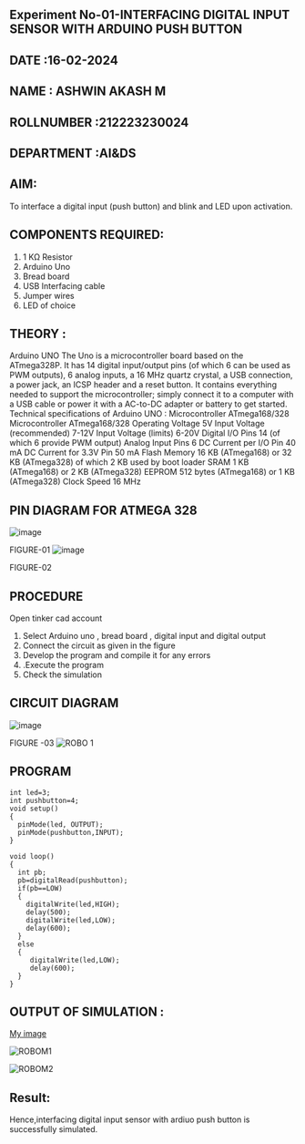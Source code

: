 ## Experiment No-01-INTERFACING DIGITAL INPUT SENSOR WITH ARDUINO PUSH BUTTON
## DATE :16-02-2024
## NAME : ASHWIN AKASH M																			             
## ROLLNUMBER :212223230024
## DEPARTMENT :AI&DS


## AIM:
To interface a digital input (push button) and blink and LED upon activation.
## COMPONENTS REQUIRED:
1.	1 KΩ Resistor 
2.	Arduino Uno 
3.	Bread board 
4.	USB Interfacing cable 
5.	Jumper wires 
6.	LED of choice 
## THEORY :
Arduino UNO
 	  The Uno is a microcontroller board based on the ATmega328P. It has 14 digital input/output pins (of which 6 can be used as PWM outputs), 6 analog inputs, a 16 MHz quartz crystal, a USB connection, a power jack, an ICSP header and a reset button. It contains everything needed to support the microcontroller; simply connect it to a computer with a USB cable or power it with a AC-to-DC adapter or battery to get started.
	Technical specifications of Arduino UNO :
Microcontroller	ATmega168/328
Microcontroller	ATmega168/328
Operating Voltage	5V
Input Voltage (recommended)	7-12V
Input Voltage (limits)	6-20V
Digital I/O Pins	14 (of which 6 provide PWM output)
Analog Input Pins	6
DC Current per I/O Pin	40 mA
DC Current for 3.3V Pin	50 mA
Flash Memory	16 KB (ATmega168) or 32 KB (ATmega328) of which 2 KB used by boot loader
SRAM	1 KB (ATmega168) or 2 KB (ATmega328)
EEPROM	512 bytes (ATmega168) or 1 KB (ATmega328)
Clock Speed	16 MHz
## PIN DIAGRAM FOR ATMEGA 328
 
![image](https://user-images.githubusercontent.com/36288975/163530394-115baee4-7ed1-49fe-9cce-d7b625e11e85.png)

FIGURE-01
![image](https://user-images.githubusercontent.com/36288975/163530431-4d390e98-0942-42d8-95b8-f57d348e6ad8.png)

FIGURE-02
## PROCEDURE 
 Open tinker cad account 
1.	Select Arduino uno , bread board , digital input and digital output 
2.	Connect the circuit as given in the figure 
3.	Develop the program and compile it for any errors 
4.	 .Execute the program 
5.	Check the simulation 



## CIRCUIT DIAGRAM 


![image](https://user-images.githubusercontent.com/36288975/163530437-87a0afbd-b3c9-44ad-b907-5de63486fb9d.png)



FIGURE -03
![ROBO 1](https://github.com/AshwinAkash24/-INTERFACING-DIGITAL-INPUT-SENSOR-WITH-ARDUINO-PUSH-BUTTON-/assets/144979248/65600037-ca58-4850-b12e-d3c385d678d1)




## PROGRAM
```
int led=3;
int pushbutton=4;
void setup()
{
  pinMode(led, OUTPUT);
  pinMode(pushbutton,INPUT);
}

void loop()
{
  int pb;
  pb=digitalRead(pushbutton);
  if(pb==LOW)
  {
    digitalWrite(led,HIGH);
    delay(500);
    digitalWrite(led,LOW);
    delay(600);
  }
  else
  {
     digitalWrite(led,LOW);
     delay(600);
  }
}
```









 
 
 



## OUTPUT OF SIMULATION :

[My image](username.github.com/repository/img/image.jpg)

![ROBOM1](https://github.com/AshwinAkash24/-INTERFACING-DIGITAL-INPUT-SENSOR-WITH-ARDUINO-PUSH-BUTTON-/assets/144979248/7603fc2b-8725-4ca7-bfa6-8f9b7222b970)

![ROBOM2](https://github.com/AshwinAkash24/-INTERFACING-DIGITAL-INPUT-SENSOR-WITH-ARDUINO-PUSH-BUTTON-/assets/144979248/2e1cc85d-c7d9-4640-a3a8-31514e8e9e9e)

## Result:
Hence,interfacing digital input sensor with ardiuo push button is successfully simulated.
